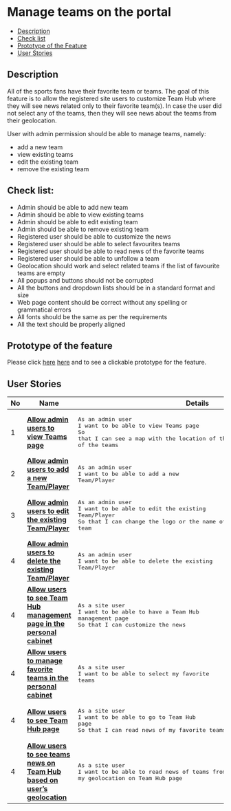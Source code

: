 # Manage teams on the portal

- [Description](#description)
- [Check list](#check-list)
- [Prototype of the Feature](#prototype-of-the-feature)
- [User Stories](#user-stories)

## Description

All of the sports fans have their favorite team or teams. The goal of this feature is to allow the registered site users to customize Team Hub where they will see news related only to their favorite team(s). In case the user did not select any of the teams, then they will see news about the teams from their geolocation.

User with admin permission should be able to manage teams, namely:
  - add a new team
  - view existing teams
  - edit the existing team
  - remove the existing team

## Check list:

  - Admin should be able to add new team
  - Admin should be able to view existing teams
  - Admin should be able to edit existing team
  - Admin should be able to remove existing team
  - Registered user should be able to customize the news
  - Registered user should be able to select favourites teams
  - Registered user should be able to read news of the favorite teams
  - Registered user should be able to unfollow a team
  - Geolocation should work and select related teams if the list of favourite teams are empty
  - All popups and buttons should not be corrupted
  - All the buttons and dropdown lists should be in a standard format and size
  - Web page content should be correct without any spelling or grammatical errors
  - All fonts should be the same as per the requirements
  - All the text should be properly aligned

## Prototype of the feature

  Please click [here](https://www.figma.com/proto/JVDTph8VY9Ye7kz8BTDxhJ/Sport-News?node-id=0%3A8215) [here](https://www.figma.com/proto/HB6RaAViOl1Iw5qCsEb2gj/Manage-the-teams?node-id=0%3A1&scaling=min-zoom) and to see a clickable prototype for the feature.

## User Stories

No           |      Name     |   Details
------------ | ------------- | -------------
1 |[**Allow admin users to view Teams page**](/products/sport_news_portal/web_application_features/manage_the_teams/user_stories/view_teams_page)|<pre>As an admin user<br>I want to be able to view Teams page<br>So that I can see a map with the location of the existing teams and a list of the teams</pre>
2 |[**Allow admin users to add a new Team/Player**](/products/sport_news_portal/web_application_features/manage_the_teams/user_stories/add_new_team_player)|<pre>As an admin user<br>I want to be able to add a new Team/Player</pre>
3 |[**Allow admin users to edit the existing Team/Player**](/products/sport_news_portal/web_application_features/manage_the_teams/user_stories/edit_existing_team_player)|<pre>As an admin user<br>I want to be able to edit the existing Team/Player<br>So that I can change the logo or the name of the existing team</pre>
4 |[**Allow admin users to delete the existing Team/Player**](/products/sport_news_portal/web_application_features/manage_the_teams/user_stories/delete_team_player)|<pre>As an admin user<br>I want to be able to delete the existing Team/Player</pre>
4 |[**Allow users to see Team Hub management page in the personal cabinet**](/products/sport_news_portal/web_application_features/manage_the_teams/user_stories/team_hub_management_page)|<pre>As a site user<br>I want to be able to have a Team Hub management page<br>So that I can customize the news</pre>
4 |[**Allow users to manage favorite teams in the personal cabinet**](/products/sport_news_portal/web_application_features/manage_the_teams/user_stories/team_hub_manage_favorite_teams)|<pre>As a site user<br>I want to be able to select my favorite teams</pre>
4 |[**Allow users to see Team Hub page**](/products/sport_news_portal/web_application_features/manage_the_teams/user_stories/team_hub_page)|<pre>As a site user<br>I want to be able to go to Team Hub page<br>So that I can read news of my favorite teams</pre>
4 |[**Allow users to see teams news on Team Hub based on user’s geolocation**](/products/sport_news_portal/web_application_features/manage_the_teams/user_stories/team_hub_list_teams_by_geolocation)|<pre>As a site user<br>I want to be able to read news of teams from my geolocation on Team Hub page</pre>
